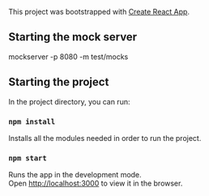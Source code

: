 This project was bootstrapped with [Create React App](https://github.com/facebook/create-react-app).

## Starting the mock server
mockserver -p 8080 -m test/mocks

## Starting the project

In the project directory, you can run:

### `npm install`

Installs all the modules needed in order to run the project.

### `npm start`

Runs the app in the development mode.<br />
Open [http://localhost:3000](http://localhost:3000) to view it in the browser.